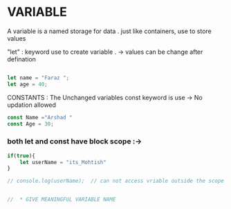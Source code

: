 # VARIABLE 
 A variable is a named storage for data . just like containers, use to store values

"let" : keyword use to create variable . -> values can be change after defination 
```js

let name = "Faraz ";
let age = 40;

```
 CONSTANTS : The Unchanged variables 
 const keyword is use  -> No updation allowed 
```js
const Name ="Arshad "
const Age = 30;
```

### both let and const have block scope :-> 
```js
if(true){
    let userName = "its_Mohtish"
}

// console.log(userName);  // can not access vriable outside the scope 


//  * GIVE MEANINGFUL VARIABLE NAME 
```